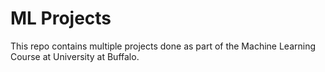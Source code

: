 # ML Projects

This repo contains multiple projects done as part of the Machine Learning Course at University at Buffalo.

